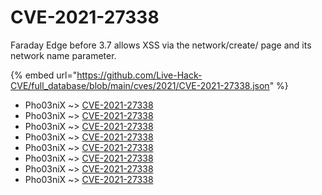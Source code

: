 # CVE-2021-27338

Faraday Edge before 3.7 allows XSS via the network/create/ page and its network name parameter.

{% embed url="https://github.com/Live-Hack-CVE/full_database/blob/main/cves/2021/CVE-2021-27338.json" %}


* Pho03niX ~> [CVE-2021-27338](https://www.alice-snow.ru/2021/database/cve-2021-27338/cve-2021-27338-pho03nix)
* Pho03niX ~> [CVE-2021-27338](https://www.alice-snow.ru/2021/database/cve-2021-27338/cve-2021-27338-pho03nix)
* Pho03niX ~> [CVE-2021-27338](https://www.alice-snow.ru/2021/database/cve-2021-27338/cve-2021-27338-pho03nix)
* Pho03niX ~> [CVE-2021-27338](https://www.alice-snow.ru/2021/database/cve-2021-27338/cve-2021-27338-pho03nix)
* Pho03niX ~> [CVE-2021-27338](https://www.alice-snow.ru/2021/database/cve-2021-27338/cve-2021-27338-pho03nix)
* Pho03niX ~> [CVE-2021-27338](https://www.alice-snow.ru/2021/database/cve-2021-27338/cve-2021-27338-pho03nix)
* Pho03niX ~> [CVE-2021-27338](https://www.alice-snow.ru/2021/database/cve-2021-27338/cve-2021-27338-pho03nix)
* Pho03niX ~> [CVE-2021-27338](https://www.alice-snow.ru/2021/database/cve-2021-27338/cve-2021-27338-pho03nix)
